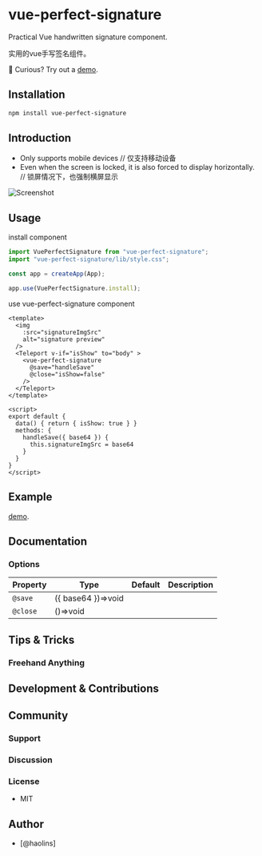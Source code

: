 # vue-perfect-signature

Practical Vue handwritten signature component.

实用的vue手写签名组件。

🔗 Curious? Try out a [demo](https://perfect-signature-play.vercel.app/#/).

## Installation

```bash
npm install vue-perfect-signature
```

## Introduction

* Only supports mobile devices
// 仅支持移动设备
* Even when the screen is locked, it is also forced to display horizontally.
// 锁屏情况下，也强制横屏显示

![Screenshot](https://raw.githubusercontent.com/boy-lin/perfect-signature/main/packages/perfect-signature/assets/IMG_7056.PNG)

## Usage

install component
```js
import VuePerfectSignature from "vue-perfect-signature";
import "vue-perfect-signature/lib/style.css";

const app = createApp(App);

app.use(VuePerfectSignature.install);
```
use vue-perfect-signature component
```vue
<template>
  <img
    :src="signatureImgSrc"
    alt="signature preview"
  />
  <Teleport v-if="isShow" to="body" >
    <vue-perfect-signature
      @save="handleSave"
      @close="isShow=false"
    />
  </Teleport>
</template>

<script>
export default {
  data() { return { isShow: true } }
  methods: {
    handleSave({ base64 }) {
      this.signatureImgSrc = base64
    }
  }
}
</script>
```

## Example
[demo](https://perfect-signature-play.vercel.app/#/).
## Documentation

### Options
| Property           | Type     | Default | Description                                           |
| ------------------ | -------- | ------- | ----------------------------------------------------- |
| `@save`             | ({ base64 })=>void   |        |                |
| `@close`             | ()=>void   |        |                |

## Tips & Tricks

### Freehand Anything

## Development & Contributions

## Community

### Support

### Discussion

### License

- MIT

## Author

- [@haolins]
